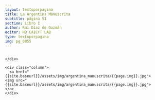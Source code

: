 ```yaml
---
layout: textoporpagina
title: La Argentina Manuscrita
subtitle: página 51
section: Libro I
author: Rui Díaz de Guzmán
editor: HD CAICYT LAB
type: textoporpagina
img: pg_0055
---
```


<div class="row">
    <div class="column">


    </div>

    <div class="column">
      <a href="{{site.baseurl}}/assets/img/argentina_manuscrita/{{page.img}}.jpg"><img src="{{site.baseurl}}/assets/img/argentina_manuscrita/{{page.img}}.jpg"></a>
    </div>
</div>